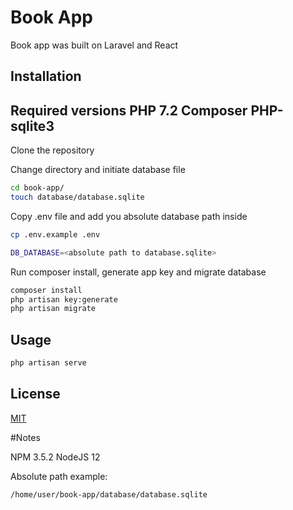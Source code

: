 # Book App

Book app was built on Laravel and React

## Installation

Required versions
PHP 7.2
Composer
PHP-sqlite3
---
Clone the repository

Change directory and initiate database file
```bash
cd book-app/
touch database/database.sqlite
```

Copy .env file and add you absolute database path inside
```bash
cp .env.example .env
```
```bash
DB_DATABASE=<absolute path to database.sqlite>
```

Run composer install, generate app key and migrate database
```bash
composer install
php artisan key:generate
php artisan migrate
```

## Usage

```bash
php artisan serve
```

## License
[MIT](https://choosealicense.com/licenses/mit/)

#Notes

NPM 3.5.2
NodeJS 12

Absolute path example:
```bash
/home/user/book-app/database/database.sqlite
```
